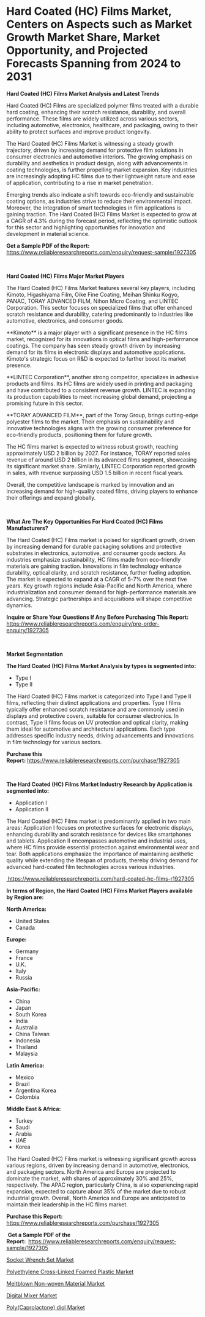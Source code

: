 <p><h1>Hard Coated (HC) Films Market, Centers on Aspects such as Market Growth Market Share, Market Opportunity, and Projected Forecasts Spanning from 2024 to 2031</h1></p><p><strong>Hard Coated (HC) Films Market Analysis and Latest Trends</strong></p>
<p><p>Hard Coated (HC) Films are specialized polymer films treated with a durable hard coating, enhancing their scratch resistance, durability, and overall performance. These films are widely utilized across various sectors, including automotive, electronics, healthcare, and packaging, owing to their ability to protect surfaces and improve product longevity.</p><p>The Hard Coated (HC) Films Market is witnessing a steady growth trajectory, driven by increasing demand for protective film solutions in consumer electronics and automotive interiors. The growing emphasis on durability and aesthetics in product design, along with advancements in coating technologies, is further propelling market expansion. Key industries are increasingly adopting HC films due to their lightweight nature and ease of application, contributing to a rise in market penetration.</p><p>Emerging trends also indicate a shift towards eco-friendly and sustainable coating options, as industries strive to reduce their environmental impact. Moreover, the integration of smart technologies in film applications is gaining traction. The Hard Coated (HC) Films Market is expected to grow at a CAGR of 4.3% during the forecast period, reflecting the optimistic outlook for this sector and highlighting opportunities for innovation and development in material science.</p></p>
<p><strong>Get a Sample PDF of the Report:&nbsp;</strong> <a href="https://www.reliableresearchreports.com/enquiry/request-sample/1927305?utm_campaign=8&utm_medium=2&utm_source=Github&utm_content=ia&utm_term=25102024&utm_id=hard-coated-hc-films">https://www.reliableresearchreports.com/enquiry/request-sample/1927305</a></p>
<p>&nbsp;</p>
<p><strong>Hard Coated (HC) Films Major Market Players</strong></p>
<p><p>The Hard Coated (HC) Films Market features several key players, including Kimoto, Higashiyama Film, Oike Fine Coating, Meihan Shinku Kogyo, PANAC, TORAY ADVANCED FILM, Nihon Micro Coating, and LINTEC Corporation. This sector focuses on specialized films that offer enhanced scratch resistance and durability, catering predominantly to industries like automotive, electronics, and consumer goods.</p><p>**Kimoto** is a major player with a significant presence in the HC films market, recognized for its innovations in optical films and high-performance coatings. The company has seen steady growth driven by increasing demand for its films in electronic displays and automotive applications. Kimoto's strategic focus on R&D is expected to further boost its market presence.</p><p>**LINTEC Corporation**, another strong competitor, specializes in adhesive products and films. Its HC films are widely used in printing and packaging and have contributed to a consistent revenue growth. LINTEC is expanding its production capabilities to meet increasing global demand, projecting a promising future in this sector.</p><p>**TORAY ADVANCED FILM**, part of the Toray Group, brings cutting-edge polyester films to the market. Their emphasis on sustainability and innovative technologies aligns with the growing consumer preference for eco-friendly products, positioning them for future growth.</p><p>The HC films market is expected to witness robust growth, reaching approximately USD 2 billion by 2027. For instance, TORAY reported sales revenue of around USD 2 billion in its advanced films segment, showcasing its significant market share. Similarly, LINTEC Corporation reported growth in sales, with revenue surpassing USD 1.5 billion in recent fiscal years.</p><p>Overall, the competitive landscape is marked by innovation and an increasing demand for high-quality coated films, driving players to enhance their offerings and expand globally.</p></p>
<p>&nbsp;</p>
<p><strong>What Are The Key Opportunities For Hard Coated (HC) Films Manufacturers?</strong></p>
<p><p>The Hard Coated (HC) Films market is poised for significant growth, driven by increasing demand for durable packaging solutions and protective substrates in electronics, automotive, and consumer goods sectors. As industries emphasize sustainability, HC films made from eco-friendly materials are gaining traction. Innovations in film technology enhance durability, optical clarity, and scratch resistance, further fueling adoption. The market is expected to expand at a CAGR of 5-7% over the next five years. Key growth regions include Asia-Pacific and North America, where industrialization and consumer demand for high-performance materials are advancing. Strategic partnerships and acquisitions will shape competitive dynamics.</p></p>
<p><strong>Inquire or Share Your Questions If Any Before Purchasing This Report:</strong> <a href="https://www.reliableresearchreports.com/enquiry/pre-order-enquiry/1927305?utm_campaign=8&utm_medium=2&utm_source=Github&utm_content=ia&utm_term=25102024&utm_id=hard-coated-hc-films">https://www.reliableresearchreports.com/enquiry/pre-order-enquiry/1927305</a></p>
<p>&nbsp;</p>
<p><strong>Market Segmentation</strong></p>
<p><strong>The Hard Coated (HC) Films Market Analysis by types is segmented into:</strong></p>
<p><ul><li>Type I</li><li>Type II</li></ul></p>
<p><p>The Hard Coated (HC) Films market is categorized into Type I and Type II films, reflecting their distinct applications and properties. Type I films typically offer enhanced scratch resistance and are commonly used in displays and protective covers, suitable for consumer electronics. In contrast, Type II films focus on UV protection and optical clarity, making them ideal for automotive and architectural applications. Each type addresses specific industry needs, driving advancements and innovations in film technology for various sectors.</p></p>
<p><strong>Purchase this Report:&nbsp;</strong><a href="https://www.reliableresearchreports.com/purchase/1927305?utm_campaign=8&utm_medium=2&utm_source=Github&utm_content=ia&utm_term=25102024&utm_id=hard-coated-hc-films">https://www.reliableresearchreports.com/purchase/1927305</a></p>
<p>&nbsp;</p>
<p><strong>The Hard Coated (HC) Films Market Industry Research by Application is segmented into:</strong></p>
<p><ul><li>Application I</li><li>Application II</li></ul></p>
<p><p>The Hard Coated (HC) Films market is predominantly applied in two main areas: Application I focuses on protective surfaces for electronic displays, enhancing durability and scratch resistance for devices like smartphones and tablets. Application II encompasses automotive and industrial uses, where HC films provide essential protection against environmental wear and tear. Both applications emphasize the importance of maintaining aesthetic quality while extending the lifespan of products, thereby driving demand for advanced hard-coated film technologies across various industries.</p></p>
<p><a href="https://www.reliableresearchreports.com/hard-coated-hc-films-r1927305?utm_campaign=8&utm_medium=2&utm_source=Github&utm_content=ia&utm_term=25102024&utm_id=hard-coated-hc-films">&nbsp;https://www.reliableresearchreports.com/hard-coated-hc-films-r1927305</a></p>
<p><strong>In terms of Region, the Hard Coated (HC) Films Market Players available by Region are:</strong></p>
<p>
    <p> <strong> North America: </strong>
        <ul>
            <li>United States</li>
            <li>Canada</li>
        </ul>
        </p> 
    <p> <strong> Europe: </strong>
        <ul>
            <li>Germany</li>
            <li>France</li>
            <li>U.K.</li>
            <li>Italy</li>
            <li>Russia</li>
        </ul>
        </p> 
    <p> <strong> Asia-Pacific: </strong>
        <ul>
            <li>China</li>
            <li>Japan</li>
            <li>South Korea</li>
            <li>India</li>
            <li>Australia</li>
            <li>China Taiwan</li>
            <li>Indonesia</li>
            <li>Thailand</li>
            <li>Malaysia</li>
        </ul>
        </p> 
    <p> <strong> Latin America: </strong>
        <ul>
            <li>Mexico</li>
            <li>Brazil</li>
            <li>Argentina Korea</li>
            <li>Colombia</li>
        </ul>
        </p> 
    <p> <strong> Middle East & Africa: </strong>
        <ul>
            <li>Turkey</li>
            <li>Saudi</li>
            <li>Arabia</li>
            <li>UAE</li>
            <li>Korea</li>
        </ul>
    </p>
    </p>
<p><p>The Hard Coated (HC) Films market is witnessing significant growth across various regions, driven by increasing demand in automotive, electronics, and packaging sectors. North America and Europe are projected to dominate the market, with shares of approximately 30% and 25%, respectively. The APAC region, particularly China, is also experiencing rapid expansion, expected to capture about 35% of the market due to robust industrial growth. Overall, North America and Europe are anticipated to maintain their leadership in the HC films market.</p></p>
<p><strong>Purchase this Report: </strong><a href="https://www.reliableresearchreports.com/purchase/1927305?utm_campaign=8&utm_medium=2&utm_source=Github&utm_content=ia&utm_term=25102024&utm_id=hard-coated-hc-films">https://www.reliableresearchreports.com/purchase/1927305</a></p>
<p>&nbsp;<strong>Get a Sample PDF of the Report:&nbsp;&nbsp;</strong><a href="https://www.reliableresearchreports.com/enquiry/request-sample/1927305?utm_campaign=8&utm_medium=2&utm_source=Github&utm_content=ia&utm_term=25102024&utm_id=hard-coated-hc-films">https://www.reliableresearchreports.com/enquiry/request-sample/1927305</a></p>
<p><strong></strong></p>
<p><p><a href="https://issuu.com/reportprime-2/docs/socket-wrench-set-market-size-2030._eddf57bc2fd4e3?utm_campaign=8&utm_medium=2&utm_source=Github&utm_content=ia&utm_term=25102024&utm_id=hard-coated-hc-films">Socket Wrench Set Market</a></p><p><a href="https://www.linkedin.com/pulse/polyethylene-cross-linked-foamed-plastic-market-transformation-zcmff?utm_campaign=8&utm_medium=2&utm_source=Github&utm_content=ia&utm_term=25102024&utm_id=hard-coated-hc-films">Polyethylene Cross-Linked Foamed Plastic Market</a></p><p><a href="https://github.com/loftinirkaakcsu/Market-Research-Report-List-1/blob/main/meltblown-non-woven-material-market.md?utm_campaign=8&utm_medium=2&utm_source=Github&utm_content=ia&utm_term=25102024&utm_id=hard-coated-hc-films">Meltblown Non-woven Material Market</a></p><p><a href="https://issuu.com/reportprime-2/docs/digital-mixer-market-size-2030.pptx_ad31eeca12d01e?utm_campaign=8&utm_medium=2&utm_source=Github&utm_content=ia&utm_term=25102024&utm_id=hard-coated-hc-films">Digital Mixer Market</a></p><p><a href="https://www.linkedin.com/pulse/market-forecasting-change-global-polycaprolactone-diol-dynamics-jprbf?utm_campaign=8&utm_medium=2&utm_source=Github&utm_content=ia&utm_term=25102024&utm_id=hard-coated-hc-films">Poly(Caprolactone) diol Market</a></p></p>